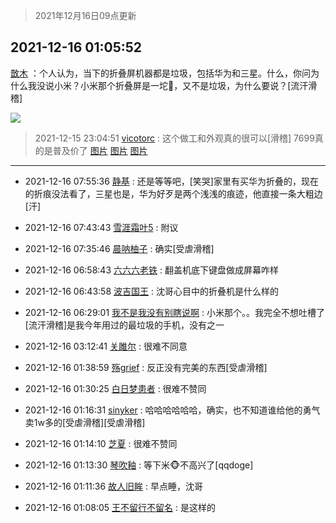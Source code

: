 > 2021年12月16日09点更新
<link rel="stylesheet" href="https://cdn.jsdelivr.net/gh/taotie6/sampleJSON@main/css/photo_show.css">
<meta name="referrer" content="no-referrer" />


 ## 2021-12-16 01:05:52 

 [㪚木](https://www.coolapk.com/feed/32155582?shareKey=YWU4MWVmYjcxNDRjNjFiYTIxZWY~) ：个人认为，当下的折叠屏机器都是垃圾，包括华为和三星。什么，你问为什么我没说小米？小米那个折叠屏是一坨💩，又不是垃圾，为什么要说？[流汗滑稽] 

<div class="album">
<img class="img-item" src="http://image.coolapk.com/feed/2018/1217/07/1081091_1545003920_5732@216x196.gif" />
</div>

> 2021-12-15 23:04:51 
> [vicotorc](https://www.coolapk.com/feed/32153440?shareKey=ZDhiMGQ3ZTExZmE5NjFiYTIxZWY~) : 这个做工和外观真的很可以[滑稽] 7699真的是普及价了 
[图片](http://image.coolapk.com/feed/2021/1215/23/4257850_f341a40f_0650_8264_979@1080x2400.jpeg)
[图片](http://image.coolapk.com/feed/2021/1215/23/4257850_a1bf4981_0650_8271_695@1080x2400.jpeg)
[图片](http://image.coolapk.com/feed/2021/1215/23/4257850_14ccf3f9_0650_8274_591@1080x2400.jpeg)

 ------- 

- 2021-12-16 07:55:36 [静基](uid=1353091) : 还是等等吧，[笑哭]家里有买华为折叠的，现在的折痕没法看了，三星也是，华为好歹是两个浅浅的痕迹，他直接一条大粗边[汗] 

- 2021-12-16 07:43:43 [雪涯霜叶5](uid=1035690) : 附议 

- 2021-12-16 07:35:46 [晨呐柚子](uid=1956918) : 确实[受虐滑稽] 

- 2021-12-16 06:58:43 [六六六老铁](uid=1165265) : 翻盖机底下键盘做成屏幕咋样 

- 2021-12-16 06:43:58 [波吉国王](uid=1890772) : 沈哥心目中的折叠机是什么样的 

- 2021-12-16 06:29:01 [我不是我没有别瞎说啊](uid=2231912) : 小米那个。。我完全不想吐槽了[流汗滑稽]是我今年用过的最垃圾的手机，没有之一 

- 2021-12-16 03:12:41 [关雎尔](uid=1894365) : 很难不同意 

- 2021-12-16 01:38:59 [殇grief](uid=4392516) : 反正没有完美的东西[受虐滑稽] 

- 2021-12-16 01:30:25 [白日梦患者](uid=533502) : 很难不赞同 

- 2021-12-16 01:16:31 [sinyker](uid=684334) : 哈哈哈哈哈哈，确实，也不知道谁给他的勇气卖1w多的[受虐滑稽][受虐滑稽] 

- 2021-12-16 01:14:10 [芝夏](uid=3226904) : 很难不赞同 

- 2021-12-16 01:13:30 [琴吹釉](uid=1538914) : 等下米🐵不高兴了[qqdoge] 

- 2021-12-16 01:11:36 [故人旧眸](uid=5481001) : 早点睡，沈哥 

- 2021-12-16 01:08:05 [王不留行不留名](uid=2399458) : 是这样的 

